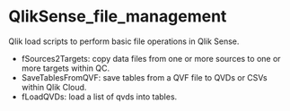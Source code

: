 # QlikSense_file_management
Qlik load scripts to perform basic file operations in Qlik Sense.

- fSources2Targets: copy data files from one or more sources to one or more targets within QC.
- SaveTablesFromQVF: save tables from a QVF file to QVDs or CSVs within Qlik Cloud.
- fLoadQVDs: load a list of qvds into tables.
